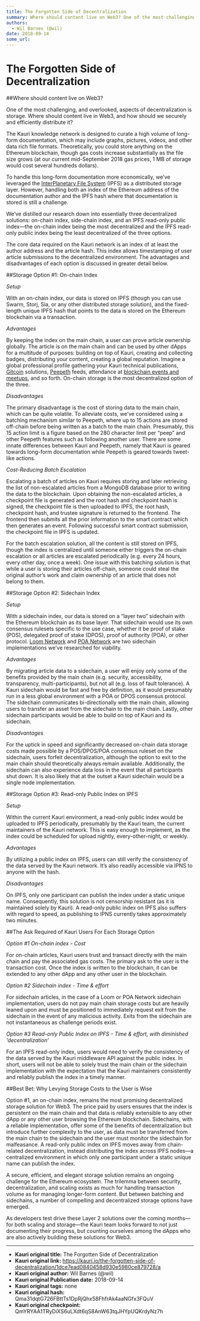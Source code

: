 ```yaml
---
title: The Forgotten Side of Decentralization
summary: Where should content live on Web3? One of the most challenging, and overlooked, aspects of decentralization is storage. Where should content live in Web3, and how should we securely and efficiently distribute it? The Kauri knowledge network is designed to curate a high volume of long-form documentation, which may include graphs, pictures, videos, and other data rich file formats. Theoretically, you could store anything on the Ethereum blockchain, though gas costs increase substantially as the fi
authors:
  - Wil Barnes (@wil)
date: 2018-09-14
some_url: 
---
```


# The Forgotten Side of Decentralization


##Where should content live on Web3?

One of the most challenging, and overlooked, aspects of decentralization is storage. Where should content live in Web3, and how should we securely and efficiently distribute it?

The Kauri knowledge network is designed to curate a high volume of long-form documentation, which may include graphs, pictures, videos, and other data rich file formats. Theoretically, you could store anything on the Ethereum blockchain, though gas costs increase substantially as the file size grows (at our current mid-September 2018 gas prices, 1 MB of storage would cost several hundreds dollars). 

To handle this long-form documentation more economically, we’ve leveraged the [InterPlanetary File System](https://ipfs.io/) (IPFS) as a distributed storage layer. However, handling both an index of the Ethereum address of the documentation author and the IPFS hash where that documentation is stored is still a challenge. 

We’ve distilled our research down into essentially three decentralized solutions: on-chain index, side-chain index, and an IPFS read-only public index––the on-chain index being the most decentralized and the IPFS read-only public index being the least decentralized of the three options. 

The core data required on the Kauri network is an index of at least the author address and the article hash. This index allows timestamping of user article submissions to the decentralized environment. The advantages and disadvantages of each option is discussed in greater detail below. 

##Storage Option #1: On-chain Index 

_Setup_ 

With an on-chain index, our data is stored on IPFS (though you can use Swarm, Storj, Sia, or any other distributed storage solution), and the fixed-length unique IPFS hash that points to the data is stored on the Ethereum blockchain via a transaction. 

_Advantages_ 

By keeping the index on the main chain, a user can prove article ownership globally. The article is on the main chain and can be used by other dApps for a multitude of purposes: building on top of Kauri, creating and collecting badges, distributing your content, creating a global reputation. Imagine a global professional profile gathering your Kauri technical publications, [Gitcoin](https://gitcoin.co/) solutions, [Peepeth](https://peepeth.com/welcome) feeds, attendance at [blockchain events and meetups](https://media.consensys.net/mesh-news-09-13-18-this-is-why-we-buidl-f9991f8883e1), and so forth. On-chain storage is the most decentralized option of the three. 

_Disadvantages_ 

The primary disadvantage is the cost of storing data to the main chain, which can be quite volatile. To alleviate costs, we’ve considered using a batching mechanism similar to Peepeth, where up to 15 actions are stored off-chain before being written as a batch to the main chain. Presumably, this 15 action limit is a figure based on the 280 character limit per “peep” and other Peepeth features such as following another user. There are some innate differences between Kauri and Peepeth, namely that Kauri is geared towards long-form documentation while Peepeth is geared towards tweet-like actions. 

_Cost-Reducing Batch Escalation_ 

Escalating a batch of articles on Kauri requires storing and later retrieving the list of non-escalated articles from a MongoDB database prior to writing the data to the blockchain. Upon obtaining the non-escalated articles, a checkpoint file is generated and the root hash and checkpoint hash is signed, the checkpoint file is then uploaded to IPFS, the root hash, checkpoint hash, and trustee signature is returned to the frontend. The frontend then submits all the prior information to the smart contract which then generates an event. Following successful smart contract submission, the checkpoint file in IPFS is updated. 

For the batch escalation solution, all the content is still stored on IPFS, though the index is centralized until someone either triggers the on-chain escalation or all articles are escalated periodically (e.g. every 24 hours, every other day, once a week). One issue with this batching solution is that while a user is storing their articles off-chain, someone could steal the original author’s work and claim ownership of an article that does not belong to them. 

##Storage Option #2: Sidechain Index 

_Setup_ 

With a sidechain index, our data is stored on a “layer two” sidechain with the Ethereum blockchain as its base layer. That sidechain would use its own consensus rulesets specific to the use case, whether it be proof of stake (POS), delegated proof of stake (DPOS), proof of authority (POA), or other protocol. [Loom Network](https://loomx.io/) and [POA Network](https://poa.network/) are two sidechain implementations we’ve researched for viability. 

_Advantages_ 

By migrating article data to a sidechain, a user will enjoy only some of the benefits provided by the main chain (e.g. security, accessibility, transparency, multi-participants), but not all (e.g. loss of fault tolerance). A Kauri sidechain would be fast and free by definition, as it would presumably run in a less global environment with a POA or DPOS consensus protocol. The sidechain communicates bi-directionally with the main chain, allowing users to transfer an asset from the sidechain to the main chain. Lastly, other sidechain participants would be able to build on top of Kauri and its sidechain.

_Disadvantages_ 

For the uptick in speed and significantly decreased on-chain data storage costs made possible by a POS/DPOS/POA consensus ruleset on the sidechain, users forfeit decentralization, although the option to exit to the main chain should theoretically always remain available. Additionally, the sidechain can also experience data loss in the event that all participants shut down. It is also likely that at the outset a Kauri sidechain would be a single node implementation. 


##Storage Option #3: Read-only Public Index on IPFS

_Setup_ 

Within the current Kauri environment, a read-only public index would be uploaded to IPFS periodically, presumably by the Kauri team, the current maintainers of the Kauri network. This is easy enough to implement, as the index could be scheduled for upload nightly, every-other-night, or weekly. 

_Advantages_ 
 
By utilizing a public index on IPFS, users can still verify the consistency of the data served by the Kauri network. It’s also readily accessible via IPNS to anyone with the hash. 

_Disadvantages_ 
 
On IPFS, only one participant can publish the index under a static unique name. Consequently, this solution is not censorship resistant (as it is maintained solely by Kauri). A read-only public index on IPFS also suffers with regard to speed, as publishing to IPNS currently takes approximately two minutes. 


##The Ask Required of Kauri Users For Each Storage Option 

_Option #1 On-chain index - Cost_ 

For on-chain articles, Kauri users trust and transact directly with the main chain and pay the associated gas costs. The primary ask to the user is the transaction cost. Once the index is written to the blockchain, it can be extended to any other dApp and any other user in the blockchain. 

_Option #2 Sidechain index - Time & effort_ 

For sidechain articles, in the case of a Loom or POA Network sidechain implementation, users do not pay main chain storage costs but are heavily leaned upon and must be positioned to immediately request exit from the sidechain in the event of any malicious activity. Exits from the sidechain are not instantaneous as challenge periods exist. 

_Option #3 Read-only Public Index on IPFS - Time & effort, with diminished ‘decentralization’_ 

For an IPFS read-only index, users would need to verify the consistency of the data served by the Kauri middleware API against the public index. In short, users will not be able to solely trust the main chain or the sidechain implementation with the expectation that the Kauri maintainers consistently and reliably publish the index in a timely manner. 


##Best Bet: Why Levying Storage Costs to the User is Wise

Option #1, an on-chain index, remains the most promising decentralized storage solution for Web3. The price paid by users ensures that the index is persistent on the main chain and that data is reliably extensible to any other dApp or any other user browsing the Ethereum blockchain. Sidechains, with a reliable implementation, offer some of the benefits of decentralization but introduce further complexity to the user, as data must be transferred from the main chain to the sidechain and the user must monitor the sidechain for malfeasance. A read-only public index on IPFS moves away from chain-related decentralization, instead distributing the index across IPFS nodes––a centralized environment in which only one participant under a static unique name can publish the index.

A secure, efficient, and elegant storage solution remains an ongoing challenge for the Ethereum ecosystem. The trilemma between security, decentralization, and scaling exists as much for handling transaction volume as for managing longer-form content. But between batching and sidechains, a number of compelling and decentralized storage options have emerged.

As developers test drive these Layer 2 solutions over the coming months––for both scaling and storage––the Kauri team looks forward to not just documenting their progress, but counting ourselves among the dApps who are also actively building these solutions for Web3. 



---

- **Kauri original title:** The Forgotten Side of Decentralization
- **Kauri original link:** https://kauri.io/the-forgotten-side-of-decentralization/1dce7ead0840458d930e5980ce879728/a
- **Kauri original author:** Wil Barnes (@wil)
- **Kauri original Publication date:** 2018-09-14
- **Kauri original tags:** none
- **Kauri original hash:** Qma31dqtG726FBttTs1DpRjQhx58FhfrAk4aaNGfx3FQuV
- **Kauri original checkpoint:** QmYRYAA1TRyDiXS6uLXdt6qS8AnW63tqJHYpUQKrdyNz7h



